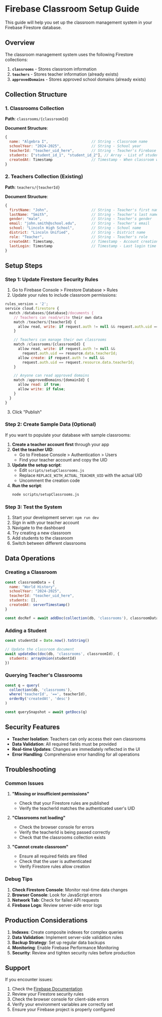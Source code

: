 # Firebase Classroom Setup Guide

This guide will help you set up the classroom management system in your Firebase Firestore database.

## Overview

The classroom management system uses the following Firestore collections:

1. **`classrooms`** - Stores classroom information
2. **`teachers`** - Stores teacher information (already exists)
3. **`approvedDomains`** - Stores approved school domains (already exists)

## Collection Structure

### 1. Classrooms Collection

**Path**: `classrooms/{classroomId}`

**Document Structure**:
```javascript
{
  name: "Algebra I",                    // String - Classroom name
  schoolYear: "2024-2025",              // String - School year
  teacherId: "teacher_uid_here",        // String - Teacher's Firebase UID
  students: ["student_id_1", "student_id_2"], // Array - List of student IDs
  createdAt: Timestamp                  // Timestamp - When classroom was created
}
```

### 2. Teachers Collection (Existing)

**Path**: `teachers/{teacherId}`

**Document Structure**:
```javascript
{
  firstName: "John",                    // String - Teacher's first name
  lastName: "Smith",                    // String - Teacher's last name
  gender: "male",                       // String - Teacher's gender
  email: "john.smith@school.edu",       // String - Teacher's email
  school: "Lincoln High School",        // String - School name
  district: "Lincoln Unified",          // String - District name
  role: "Teacher",                      // String - Teacher's role
  createdAt: Timestamp,                 // Timestamp - Account creation time
  lastLogin: Timestamp                  // Timestamp - Last login time
}
```

## Setup Steps

### Step 1: Update Firestore Security Rules

1. Go to Firebase Console > Firestore Database > Rules
2. Update your rules to include classroom permissions:

```javascript
rules_version = '2';
service cloud.firestore {
  match /databases/{database}/documents {
    // Teachers can read/write their own data
    match /teachers/{teacherId} {
      allow read, write: if request.auth != null && request.auth.uid == teacherId;
    }

    // Teachers can manage their own classrooms
    match /classrooms/{classroomId} {
      allow read, write: if request.auth != null && 
        request.auth.uid == resource.data.teacherId;
      allow create: if request.auth != null && 
        request.auth.uid == request.resource.data.teacherId;
    }

    // Anyone can read approved domains
    match /approvedDomains/{domainId} {
      allow read: if true;
      allow write: if false;
    }
  }
}
```

3. Click "Publish"

### Step 2: Create Sample Data (Optional)

If you want to populate your database with sample classrooms:

1. **Create a teacher account first** through your app
2. **Get the teacher UID**:
   - Go to Firebase Console > Authentication > Users
   - Find your teacher account and copy the UID
3. **Update the setup script**:
   - Edit `scripts/setupClassrooms.js`
   - Replace `REPLACE_WITH_ACTUAL_TEACHER_UID` with the actual UID
   - Uncomment the creation code
4. **Run the script**:
   ```bash
   node scripts/setupClassrooms.js
   ```

### Step 3: Test the System

1. Start your development server: `npm run dev`
2. Sign in with your teacher account
3. Navigate to the dashboard
4. Try creating a new classroom
5. Add students to the classroom
6. Switch between different classrooms

## Data Operations

### Creating a Classroom

```javascript
const classroomData = {
  name: "World History",
  schoolYear: "2024-2025",
  teacherId: "teacher_uid_here",
  students: [],
  createdAt: serverTimestamp()
}

const docRef = await addDoc(collection(db, 'classrooms'), classroomData)
```

### Adding a Student

```javascript
const studentId = Date.now().toString()

// Update the classroom document
await updateDoc(doc(db, 'classrooms', classroomId), {
  students: arrayUnion(studentId)
})
```

### Querying Teacher's Classrooms

```javascript
const q = query(
  collection(db, 'classrooms'),
  where('teacherId', '==', teacherId),
  orderBy('createdAt', 'desc')
)

const querySnapshot = await getDocs(q)
```

## Security Features

- **Teacher Isolation**: Teachers can only access their own classrooms
- **Data Validation**: All required fields must be provided
- **Real-time Updates**: Changes are immediately reflected in the UI
- **Error Handling**: Comprehensive error handling for all operations

## Troubleshooting

### Common Issues

1. **"Missing or insufficient permissions"**
   - Check that your Firestore rules are published
   - Verify the teacherId matches the authenticated user's UID

2. **"Classrooms not loading"**
   - Check the browser console for errors
   - Verify the teacherId is being passed correctly
   - Check that the classrooms collection exists

3. **"Cannot create classroom"**
   - Ensure all required fields are filled
   - Check that the user is authenticated
   - Verify Firestore rules allow creation

### Debug Tips

1. **Check Firestore Console**: Monitor real-time data changes
2. **Browser Console**: Look for JavaScript errors
3. **Network Tab**: Check for failed API requests
4. **Firebase Logs**: Review server-side error logs

## Production Considerations

1. **Indexes**: Create composite indexes for complex queries
2. **Data Validation**: Implement server-side validation rules
3. **Backup Strategy**: Set up regular data backups
4. **Monitoring**: Enable Firebase Performance Monitoring
5. **Security**: Review and tighten security rules before production

## Support

If you encounter issues:

1. Check the [Firebase Documentation](https://firebase.google.com/docs)
2. Review your Firestore security rules
3. Check the browser console for client-side errors
4. Verify your environment variables are correctly set
5. Ensure your Firebase project is properly configured
